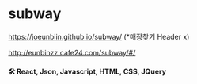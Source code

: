 # subway

https://joeunbiin.github.io/subway/ (*매장찾기 Header x)


http://eunbinzz.cafe24.com/subway/#/

#### 🛠 React, Json, Javascript, HTML, CSS, JQuery
